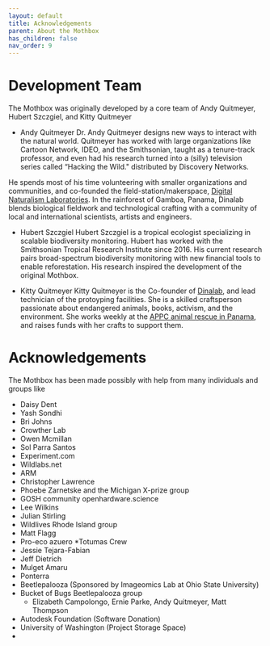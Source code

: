 ```yaml
---
layout: default
title: Acknowledgements
parent: About the Mothbox
has_children: false
nav_order: 9
---
```

# Development Team

The Mothbox was originally developed by a core team of Andy Quitmeyer, Hubert Szczgiel, and Kitty Quitmeyer

* Andy Quitmeyer
Dr. Andy Quitmeyer designs new ways to interact with the natural world. Quitmeyer has worked with large organizations like Cartoon Network, IDEO, and the Smithsonian, taught as a tenure-track professor, and even had his research turned into a (silly) television series called “Hacking the Wild." distributed by Discovery Networks.

He spends most of his time volunteering with smaller organizations and communities, and co-founded the field-station/makerspace, [Digital Naturalism Laboratories](https://www.dinalab.net/). In the rainforest of Gamboa, Panama, Dinalab blends biological fieldwork and technological crafting with a community of local and international scientists, artists and engineers. 

* Hubert Szczgiel
Hubert Szczgiel is a tropical ecologist specializing in scalable biodiversity monitoring. Hubert has worked with the Smithsonian Tropical Research Institute since 2016. His current research pairs broad-spectrum biodiversity monitoring with new financial tools to enable reforestation. His research inspired the development of the original Mothbox.

* Kitty Quitmeyer
Kitty Quitmeyer is the Co-founder of [Dinalab](https://www.dinalab.net/), and lead technician of the protoyping facilities. She is a skilled craftsperson passionate about endangered animals, books, activism, and the environment. She works weekly at the [APPC animal rescue in Panama](https://www.appcpanama.org/who-we-are.html), and raises funds with her crafts to support them.



# Acknowledgements

The Mothbox has been made possibly with help from many individuals and groups like 

* Daisy Dent
* Yash Sondhi
* Bri Johns
* Crowther Lab
* Owen Mcmillan
* Sol Parra Santos
* Experiment.com
* Wildlabs.net
* ARM
* Christopher Lawrence
* Phoebe Zarnetske and the Michigan X-prize group
* GOSH community openhardware.science
* Lee Wilkins
* Julian Stirling
* Wildlives Rhode Island group
* Matt Flagg
* Pro-eco azuero
*Totumas Crew
 * Jessie Tejara-Fabian
 * Jeff Dietrich
 * Mulget Amaru
* Ponterra
* Beetlepalooza (Sponsored by Imageomics Lab at Ohio State University)
* Bucket of Bugs Beetlepalooza group
  * Elizabeth Campolongo, Ernie Parke, Andy Quitmeyer, Matt Thompson
* Autodesk Foundation (Software Donation)
* University of Washington (Project Storage Space)
* 







